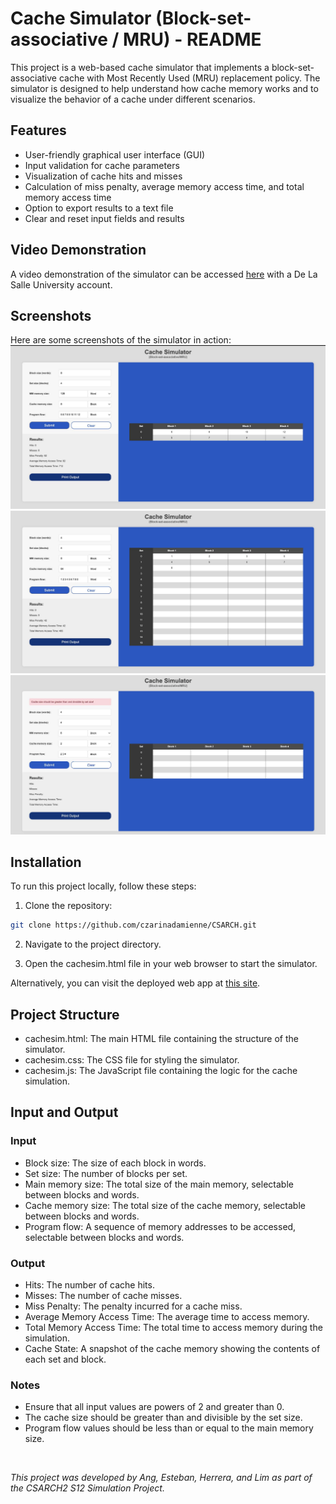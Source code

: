 # Cache Simulator (Block-set-associative / MRU) - README
This project is a web-based cache simulator that implements a block-set-associative cache with Most Recently Used (MRU) replacement policy. The simulator is designed to help understand how cache memory works and to visualize the behavior of a cache under different scenarios.

## Features
- User-friendly graphical user interface (GUI)
- Input validation for cache parameters
- Visualization of cache hits and misses
- Calculation of miss penalty, average memory access time, and total memory access time
- Option to export results to a text file
- Clear and reset input fields and results

## Video Demonstration 
A video demonstration of the simulator can be accessed [here](https://drive.google.com/file/d/1jNYiw70G7O7EEFwVLZn6ra77YMlvuCt0/view?usp=sharing) with a De La Salle University account.

## Screenshots
Here are some screenshots of the simulator in action:
![Screenshot 1](./screenshots/screenshot1.jpg)
![Screenshot 2](./screenshots/screenshot2.jpg)
![Screenshot 3](./screenshots/screenshot3.jpg)

## Installation
To run this project locally, follow these steps:

1. Clone the repository:
```bash
git clone https://github.com/czarinadamienne/CSARCH.git
```
2. Navigate to the project directory.
 
3. Open the cachesim.html file in your web browser to start the simulator.

Alternatively, you can visit the deployed web app at [this site](https://cachesimbsamru.onrender.com/).

## Project Structure
- cachesim.html: The main HTML file containing the structure of the simulator.
- cachesim.css: The CSS file for styling the simulator.
- cachesim.js: The JavaScript file containing the logic for the cache simulation.

## Input and Output
### Input
- Block size: The size of each block in words.
- Set size: The number of blocks per set.
- Main memory size: The total size of the main memory, selectable between blocks and words.
- Cache memory size: The total size of the cache memory, selectable between blocks and words.
- Program flow: A sequence of memory addresses to be accessed, selectable between blocks and words.

### Output
- Hits: The number of cache hits.
- Misses: The number of cache misses.
- Miss Penalty: The penalty incurred for a cache miss.
- Average Memory Access Time: The average time to access memory.
- Total Memory Access Time: The total time to access memory during the simulation.
- Cache State: A snapshot of the cache memory showing the contents of each set and block.

### Notes
- Ensure that all input values are powers of 2 and greater than 0.
- The cache size should be greater than and divisible by the set size.
- Program flow values should be less than or equal to the main memory size.    


<br>



*This project was developed by Ang, Esteban, Herrera, and Lim as part of the CSARCH2 S12 Simulation Project.*

